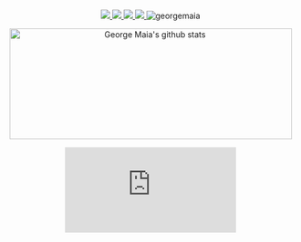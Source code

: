 
<p align="center">
  <br/>
  <a href="https://www.linkedin.com/in/georgemaia/">
    <img src="https://img.shields.io/badge/-LinkedIn-blue?style=flat-square&logo=Linkedin&logoColor=white&link=https://www.linkedin.com/in/georgemaia/">
  </a>
  
  <a href="https://t.me/Georgemaia">
    <img src="https://img.shields.io/badge/-Telegram-1ca0f1?style=flat-square&labelColor=1ca0f1&logo=telegram&logoColor=white&link=https://t.me/Georgemaia)">  
  </a>

  <a href="https://github.com/georgemaia">
    <img src="https://img.shields.io/github/followers/georgemaia?label=follow&style=social">  
  </a>
 
  <a href="https://www.instagram.com/georgemaia">
    <img src="https://img.shields.io/badge/Instagram-%23E4405F.svg?&style=flat-square&logo=instagram&logoColor=white">
  </a>

  <img src="https://komarev.com/ghpvc/?username=georgemaia" alt="georgemaia" />
</p>

<div align = "center">
  <img src= "https://github-readme-stats.vercel.app/api?username=georgemaia&show_icons=true&count_private=true&hide_border=true&theme=radical" alt="George Maia's github stats" width="495" height="195">

  <embed src="https://wakatime.com/share/@georgemaia/ef99371d-ba47-41b3-a200-6f07ee02cd1f.svg"></embed>
</div>


<!--
**georgemaia/georgemaia** is a ✨ _special_ ✨ repository because its `README.md` (this file) appears on your GitHub profile.

Here are some ideas to get you started:

- 🔭 I’m currently working on ...
- 🌱 I’m currently learning ...
- 👯 I’m looking to collaborate on ...
- 🤔 I’m looking for help with ...
- 💬 Ask me about ...
- 📫 How to reach me: ...
- 😄 Pronouns: ...
- ⚡ Fun fact: ...
-->
